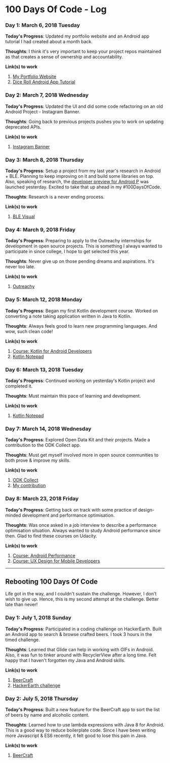# 100 Days Of Code - Log

### Day 1: March 6, 2018 Tuesday

**Today's Progress**: Updated my portfolio website and an Android app tutorial I had created about a month back.

**Thoughts**: I think it's very important to keep your project repos maintained as that creates a sense of ownership and accountability.

**Link(s) to work**
1. [My Portfolio Website](http://shrreya.io/)
2. [Dice Roll Android App Tutorial](https://github.com/Shrreya/Dice-Roll)

### Day 2: March 7, 2018 Wednesday

**Today's Progress**: Updated the UI and did some code refactoring on an old Android Project - Instagram Banner.

**Thoughts**: Going back to previous projects pushes you to work on updating deprecated APIs.

**Link(s) to work**
1. [Instagram Banner](https://github.com/Shrreya/Instagram-Banner)

### Day 3: March 8, 2018 Thursday

**Today's Progress**: Setup a project from my last year's research in Android + BLE. Planning to keep improving on it and build some libraries on top. Also, speaking of research, the [developer preview for Android P](https://android-developers.googleblog.com/2018/03/previewing-android-p.html) was launched yesterday. Excited to take that up ahead in my #100DaysOfCode.

**Thoughts**: Research is a never ending process.

**Link(s) to work**
1. [BLE Visual](https://github.com/Shrreya/BLE-Visual)

### Day 4: March 9, 2018 Friday

**Today's Progress**: Preparing to apply to the Outreachy internships for development in open source projects. This is something I always wanted to participate in since college, I hope to get selected this year.

**Thoughts**: Never give up on those pending dreams and aspirations. It's never too late.

**Link(s) to work**
1. [Outreachy](https://www.outreachy.org/)

### Day 5: March 12, 2018 Monday

**Today's Progress**: Began my first Kotlin development course. Worked on converting a note taking application written in Java to Kotlin.

**Thoughts**: Always feels good to learn new programming languages. And wow, such clean code!

**Link(s) to work**
1. [Course: Kotlin for Android Developers](https://udacity.com/course/kotlin-for-android-developers--ud888)
2. [Kotlin Notepad](https://github.com/Shrreya/kotlin-notepad)

### Day 6: March 13, 2018 Tuesday

**Today's Progress**: Continued working on yesterday's Kotlin project and completed it.

**Thoughts**: Must maintain this pace of learning and development.

**Link(s) to work**
1. [Kotlin Notepad](https://github.com/Shrreya/kotlin-notepad)

### Day 7: March 14, 2018 Wednesday

**Today's Progress**: Explored Open Data Kit and their projects. Made a contribution to the ODK Collect app.

**Thoughts**: Must get myself involved more in open source communities to both prove & improve my skills.

**Link(s) to work**
1. [ODK Collect](https://github.com/Shrreya/collect)
2. [My contribution](https://github.com/opendatakit/collect/pull/2017)

### Day 8: March 23, 2018 Friday

**Today's Progress**: Getting back on track with some practice of design-minded development and performance optimisation.

**Thoughts**: Was once asked in a job interview to describe a performance optimisation situation. Always wanted to study Android performance since then. Glad to find these courses on Udacity.

**Link(s) to work**
1. [Course: Android Performance](https://classroom.udacity.com/courses/ud825)
2. [Course: UX Design for Mobile Developers](https://classroom.udacity.com/courses/ud849)

---

## Rebooting 100 Days Of Code

Life got in the way, and I couldn't sustain the challenge. However, I don't wish to give up. Hence, this is my second attempt at the challenge. Better late than never!

### Day 1: July 1, 2018 Sunday

**Today's Progress**: Participated in a coding challenge on HackerEarth. Built an Android app to search & browse crafted beers. I took 3 hours in the timed challenge.

**Thoughts**: Learned that Glide can help in working with GIFs in Android. Also, it was fun to tinker around with RecyclerView after a long time. Felt happy that I haven't forgotten my Java and Android skills.

**Link(s) to work**
1. [BeerCraft](https://github.com/Shrreya/BeerCraft)
2. [HackerEarth challenge](https://www.hackerearth.com/challenge/hiring/thoughtworks-mobile-developer-hiring-challenge-1/)

### Day 2: July 5, 2018 Thursday

**Today's Progress**: Built a new feature for the BeerCraft app to sort the list of beers by name and alcoholic content.

**Thoughts**: Learned how to use lambda expressions with Java 8 for Android. This is a good way to reduce boilerplate code. Since I have been writing more Javascript & ES6 recently, it felt good to lose this pain in Java.

**Link(s) to work**
1. [BeerCraft](https://github.com/Shrreya/BeerCraft)
